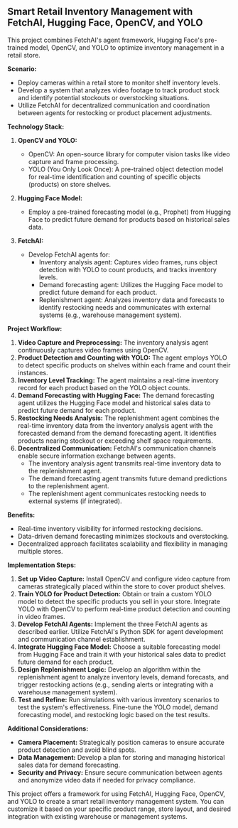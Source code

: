 ## Smart Retail Inventory Management with FetchAI, Hugging Face, OpenCV, and YOLO

This project combines FetchAI's agent framework, Hugging Face's pre-trained model, OpenCV, and YOLO to optimize inventory management in a retail store.

**Scenario:**

- Deploy cameras within a retail store to monitor shelf inventory levels.
- Develop a system that analyzes video footage to track product stock and identify potential stockouts or overstocking situations.
- Utilize FetchAI for decentralized communication and coordination between agents for restocking or product placement adjustments.

**Technology Stack:**

1. **OpenCV and YOLO:**
    
    - OpenCV: An open-source library for computer vision tasks like video capture and frame processing.
    - YOLO (You Only Look Once): A pre-trained object detection model for real-time identification and counting of specific objects (products) on store shelves.
2. **Hugging Face Model:**
    
    - Employ a pre-trained forecasting model (e.g., Prophet) from Hugging Face to predict future demand for products based on historical sales data.
3. **FetchAI:**
    
    - Develop FetchAI agents for:
        - Inventory analysis agent: Captures video frames, runs object detection with YOLO to count products, and tracks inventory levels.
        - Demand forecasting agent: Utilizes the Hugging Face model to predict future demand for each product.
        - Replenishment agent: Analyzes inventory data and forecasts to identify restocking needs and communicates with external systems (e.g., warehouse management system).

**Project Workflow:**

1. **Video Capture and Preprocessing:** The inventory analysis agent continuously captures video frames using OpenCV.
2. **Product Detection and Counting with YOLO:** The agent employs YOLO to detect specific products on shelves within each frame and count their instances.
3. **Inventory Level Tracking:** The agent maintains a real-time inventory record for each product based on the YOLO object counts.
4. **Demand Forecasting with Hugging Face:** The demand forecasting agent utilizes the Hugging Face model and historical sales data to predict future demand for each product.
5. **Restocking Needs Analysis:** The replenishment agent combines the real-time inventory data from the inventory analysis agent with the forecasted demand from the demand forecasting agent. It identifies products nearing stockout or exceeding shelf space requirements.
6. **Decentralized Communication:** FetchAI's communication channels enable secure information exchange between agents.
    - The inventory analysis agent transmits real-time inventory data to the replenishment agent.
    - The demand forecasting agent transmits future demand predictions to the replenishment agent.
    - The replenishment agent communicates restocking needs to external systems (if integrated).

**Benefits:**

- Real-time inventory visibility for informed restocking decisions.
- Data-driven demand forecasting minimizes stockouts and overstocking.
- Decentralized approach facilitates scalability and flexibility in managing multiple stores.

**Implementation Steps:**

1. **Set up Video Capture:** Install OpenCV and configure video capture from cameras strategically placed within the store to cover product shelves.
2. **Train YOLO for Product Detection:** Obtain or train a custom YOLO model to detect the specific products you sell in your store. Integrate YOLO with OpenCV to perform real-time product detection and counting in video frames.
3. **Develop FetchAI Agents:** Implement the three FetchAI agents as described earlier. Utilize FetchAI's Python SDK for agent development and communication channel establishment.
4. **Integrate Hugging Face Model:** Choose a suitable forecasting model from Hugging Face and train it with your historical sales data to predict future demand for each product.
5. **Design Replenishment Logic:** Develop an algorithm within the replenishment agent to analyze inventory levels, demand forecasts, and trigger restocking actions (e.g., sending alerts or integrating with a warehouse management system).
6. **Test and Refine:** Run simulations with various inventory scenarios to test the system's effectiveness. Fine-tune the YOLO model, demand forecasting model, and restocking logic based on the test results.

**Additional Considerations:**

- **Camera Placement:** Strategically position cameras to ensure accurate product detection and avoid blind spots.
- **Data Management:** Develop a plan for storing and managing historical sales data for demand forecasting.
- **Security and Privacy:** Ensure secure communication between agents and anonymize video data if needed for privacy compliance.

This project offers a framework for using FetchAI, Hugging Face, OpenCV, and YOLO to create a smart retail inventory management system. You can customize it based on your specific product range, store layout, and desired integration with existing warehouse or management systems.